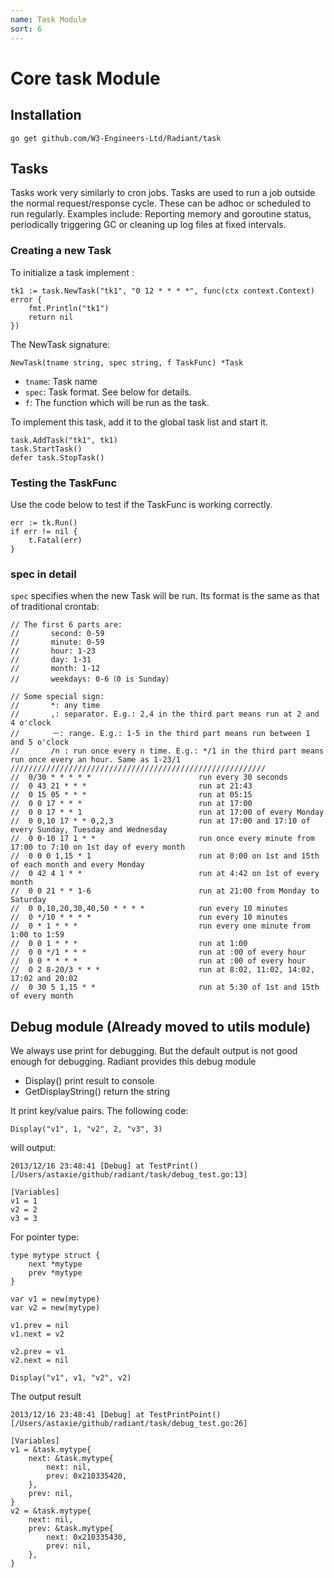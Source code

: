 ```yaml
---
name: Task Module
sort: 6
---
```


# Core task Module


## Installation

	go get github.com/W3-Engineers-Ltd/Radiant/task


## Tasks

Tasks work very similarly to cron jobs. Tasks are used to run a job outside the normal request/response cycle. These can be adhoc or scheduled to run regularly.
Examples include: Reporting memory and goroutine status, periodically triggering GC or cleaning up log files at fixed intervals.

### Creating a new Task

To initialize a task implement :

	tk1 := task.NewTask("tk1", "0 12 * * * *", func(ctx context.Context) error {
		fmt.Println("tk1")
		return nil
	})

The NewTask signature:

	NewTask(tname string, spec string, f TaskFunc) *Task	

- `tname`: Task name
- `spec`: Task format. See below for details.
- `f`: The function which will be run as the task.

To implement this task, add it to the global task list and start it.

	task.AddTask("tk1", tk1)
	task.StartTask()
	defer task.StopTask()

### Testing the TaskFunc

Use the code below to test if the TaskFunc is working correctly.

	err := tk.Run()
	if err != nil {
		t.Fatal(err)
	}
	

### spec in detail

`spec` specifies when the new Task will be run. Its format is the same as that of traditional crontab:

```
// The first 6 parts are:
//       second: 0-59
//       minute: 0-59
//       hour: 1-23
//       day: 1-31
//       month: 1-12
//       weekdays: 0-6（0 is Sunday）

// Some special sign:
//       *: any time
//       ,: separator. E.g.: 2,4 in the third part means run at 2 and 4 o'clock
//　　    －: range. E.g.: 1-5 in the third part means run between 1 and 5 o'clock
//       /n : run once every n time. E.g.: */1 in the third part means run once every an hour. Same as 1-23/1
/////////////////////////////////////////////////////////
//	0/30 * * * * *                        run every 30 seconds
//	0 43 21 * * *                         run at 21:43
//	0 15 05 * * *                         run at 05:15
//	0 0 17 * * *                          run at 17:00
//	0 0 17 * * 1                          run at 17:00 of every Monday
//	0 0,10 17 * * 0,2,3                   run at 17:00 and 17:10 of every Sunday, Tuesday and Wednesday
//	0 0-10 17 1 * *                       run once every minute from 17:00 to 7:10 on 1st day of every month
//	0 0 0 1,15 * 1                        run at 0:00 on 1st and 15th of each month and every Monday
//	0 42 4 1 * *                          run at 4:42 on 1st of every month
//	0 0 21 * * 1-6                        run at 21:00 from Monday to Saturday
//	0 0,10,20,30,40,50 * * * *            run every 10 minutes
//	0 */10 * * * *                        run every 10 minutes
//	0 * 1 * * *                           run every one minute from 1:00 to 1:59
//	0 0 1 * * *                           run at 1:00
//	0 0 */1 * * *                         run at :00 of every hour
//	0 0 * * * *                           run at :00 of every hour
//	0 2 8-20/3 * * *                      run at 8:02, 11:02, 14:02, 17:02 and 20:02
//	0 30 5 1,15 * *                       run at 5:30 of 1st and 15th of every month
```

## Debug module (Already moved to utils module)

We always use print for debugging. But the default output is not good enough for debugging. Radiant provides this debug module

- Display() print result to console
- GetDisplayString() return the string

It print key/value pairs. The following code:

	Display("v1", 1, "v2", 2, "v3", 3)
	
will output:

	2013/12/16 23:48:41 [Debug] at TestPrint() [/Users/astaxie/github/radiant/task/debug_test.go:13]
	
	[Variables]
	v1 = 1
	v2 = 2
	v3 = 3	
	
For pointer type:

	type mytype struct {
		next *mytype
		prev *mytype
	}	
	
	var v1 = new(mytype)
	var v2 = new(mytype)

	v1.prev = nil
	v1.next = v2

	v2.prev = v1
	v2.next = nil

	Display("v1", v1, "v2", v2)

The output result

	2013/12/16 23:48:41 [Debug] at TestPrintPoint() [/Users/astaxie/github/radiant/task/debug_test.go:26]

	[Variables]
	v1 = &task.mytype{
	    next: &task.mytype{
	        next: nil,
	        prev: 0x210335420,
	    },
	    prev: nil,
	}
	v2 = &task.mytype{
	    next: nil,
	    prev: &task.mytype{
	        next: 0x210335430,
	        prev: nil,
	    },
	}		

